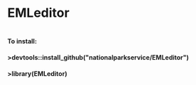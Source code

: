 # EMLeditor
#
#### To install:
#### >devtools::install_github("nationalparkservice/EMLeditor")
#### >library(EMLeditor)


